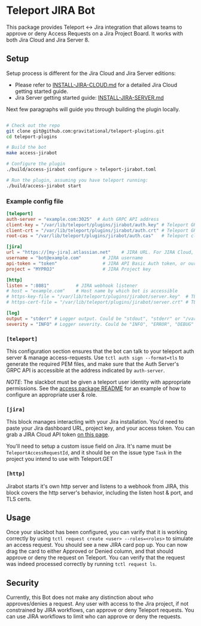 # Teleport JIRA Bot

This package provides Teleport <-> Jira integration that allows teams to approve or deny Access Requests on a Jira Project Board.
It works with both Jira Cloud and Jira Server 8.

## Setup

Setup process is different for the Jira Cloud and Jira Server editions:

- Please refer to [INSTALL-JIRA-CLOUD.md](./INSTALL-JIRA-CLOUD.md) for a detailed Jira Cloud getting started guide.
- Jira Server getting started guide: [INSTALL-JIRA-SERVER.md](./INSTALL-JIRA-SERVER.md)

Next few paragraphs will guide you through building the plugin locally.

```bash

# Check out the repo
git clone git@github.com:gravitational/teleport-plugins.git
cd teleport-plugins

# Build the bot
make access-jirabot

# Configure the plugin
./build/access-jirabot configure > teleport-jirabot.toml

# Run the plugin, assuming you have teleport running: 
./build/access-jirabot start
```

### Example config file

```toml
[teleport]
auth-server = "example.com:3025"  # Auth GRPC API address
client-key = "/var/lib/teleport/plugins/jirabot/auth.key" # Teleport GRPC client secret key
client-crt = "/var/lib/teleport/plugins/jirabot/auth.crt" # Teleport GRPC client certificate
root-cas = "/var/lib/teleport/plugins/jirabot/auth.cas"   # Teleport cluster CA certs

[jira]
url = "https://[my-jira].atlassian.net"    # JIRA URL. For JIRA Cloud, https://[my-jira].atlassian.net
username = "bot@example.com"        # JIRA username
api-token = "token"                 # JIRA API Basic Auth token, or our password in case you're using Jira Server.
project = "MYPROJ"                  # JIRA Project key

[http]
listen = ":8081"          # JIRA webhook listener
# host = "example.com"    # Host name by which bot is accessible
# https-key-file = "/var/lib/teleport/plugins/jirabot/server.key"  # TLS private key
# https-cert-file = "/var/lib/teleport/plugins/jirabot/server.crt" # TLS certificate

[log]
output = "stderr" # Logger output. Could be "stdout", "stderr" or "/var/lib/teleport/jirabot.log"
severity = "INFO" # Logger severity. Could be "INFO", "ERROR", "DEBUG" or "WARN".
```

### `[teleport]`

This configuration section ensures that the bot can talk to your teleport
auth server & manage access-requests.  Use `tctl auth sign --format=tls`
to generate the required PEM files, and make sure that the Auth Server's
GRPC API is accessible at the address indicated by `auth-server`.

*NOTE*: The slackbot must be given a teleport user identity with
appropriate permissions.  See the [access package README](../README.md#authentication)
for an example of how to configure an appropriate user & role.

### `[jira]`

This block manages interacting with your Jira installation. You'd need to paste your Jira dashboard URL, project key, and your access token.
You can grab a JIRA Cloud API token [on this page](https://id.atlassian.com/manage/api-tokens).

You'll need to setup a custom issue field on Jira. It's name must be `TeleportAccessRequestId`, and it should be on the issue type `Task` in the project you intend to use with Teleport.GET 

### `[http]`

Jirabot starts it's own http server and listens to a webhook from JIRA, this block covers the http server's behavior, including the listen host & port, and TLS certs.

## Usage

Once your slackbot has been configured, you can varify that it is working
correctly by using `tctl request create <user> --roles=<roles>` to simulate
an access request. You should see a new JIRA card pop up. You can now drag the card to either Approved or Denied column, and that should approve or deny the request on Teleport. You can verify that the request was indeed processed correctly by running `tctl request ls`.


## Security

Currently, this Bot does not make any distinction about *who* approves/denies
a request. Any user with access to the Jira project, if not constrained by JIRA workflows, can approve or deny Teleport requests. You can use JIRA workflows to limit who can approve or deny the requests. 
